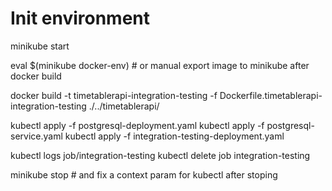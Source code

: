 # Init environment

minikube start

eval $(minikube docker-env) # or manual export image to minikube after docker build

docker build -t timetablerapi-integration-testing -f Dockerfile.timetablerapi-integration-testing ./../timetablerapi/

kubectl apply -f postgresql-deployment.yaml
kubectl apply -f postgresql-service.yaml
kubectl apply -f integration-testing-deployment.yaml

kubectl logs job/integration-testing
kubectl delete job integration-testing

minikube stop # and fix a context param for kubectl after stoping
